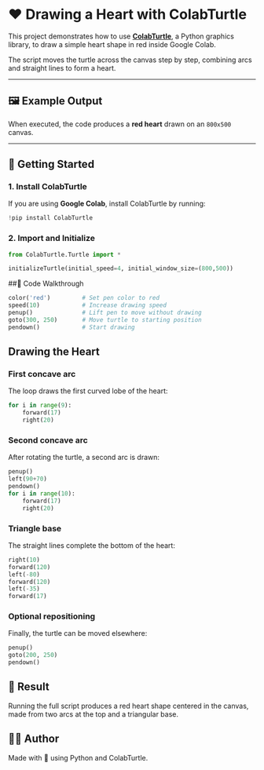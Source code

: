 # ❤️ Drawing a Heart with ColabTurtle

This project demonstrates how to use **[ColabTurtle](https://pypi.org/project/ColabTurtle/)**, a Python graphics library, to draw a simple heart shape in red inside Google Colab.  

The script moves the turtle across the canvas step by step, combining arcs and straight lines to form a heart.

---

## 🖼️ Example Output

When executed, the code produces a **red heart** drawn on an `800x500` canvas.  

---

## 🚀 Getting Started

### 1. Install ColabTurtle  
If you are using **Google Colab**, install ColabTurtle by running:

```python
!pip install ColabTurtle
```
### 2. Import and Initialize
```python
from ColabTurtle.Turtle import *

initializeTurtle(initial_speed=4, initial_window_size=(800,500))
```

##📜 Code Walkthrough
```python
color('red')         # Set pen color to red
speed(10)            # Increase drawing speed
penup()              # Lift pen to move without drawing
goto(300, 250)       # Move turtle to starting position
pendown()            # Start drawing
```
## Drawing the Heart

### First concave arc
The loop draws the first curved lobe of the heart:
```python
for i in range(9):
    forward(17)
    right(20)
```

### Second concave arc
After rotating the turtle, a second arc is drawn:
```python
penup()
left(90+70)
pendown()
for i in range(10):
    forward(17)
    right(20)
```

### Triangle base
The straight lines complete the bottom of the heart:
```python
right(10)
forward(120)
left(-80)
forward(120)
left(-35)
forward(17)
```

### Optional repositioning
Finally, the turtle can be moved elsewhere:
```python
penup()
goto(200, 250)
pendown()
```
## 🎯 Result

Running the full script produces a red heart shape centered in the canvas, made from two arcs at the top and a triangular base.

## 🧑‍💻 Author

Made with 💖 using Python and ColabTurtle.
